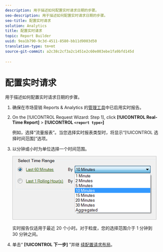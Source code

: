 ```yaml
---
description: 用于描述如何配置实时请求日期的步骤。
seo-description: 用于描述如何配置实时请求日期的步骤。
seo-title: 配置实时请求
solution: Analytics
title: 配置实时请求
topic: Report Builder
uuid: 9ea1b790-9c3d-4511-8580-bb11d9003d50
translation-type: tm+mt
source-git-commit: a2c38c2cf3a2c1451e2c60e003ebe1fa9bfd145d

---
```



# 配置实时请求

用于描述如何配置实时请求日期的步骤。

1. 确保在市场营销 Reports &amp; Analytics 的[管理工具](https://marketing.adobe.com/resources/help/en_US/reference/real_time_admin.html)中已启用实时报告。
1. On the [!UICONTROL Request Wizard: Step 1], click **[!UICONTROL Real-Time Report]** &gt; **[!UICONTROL `<report type>`]**

   例如，选择“流量报表”。当您选择实时报表类型时，将显示“[!UICONTROL 选择时间范围]”选项。

1. 以分钟或小时为单位选择一个时间范围。

   ![步骤结果](assets/real_time_select_date.png)

   实时报告仅适用于最近 20 个小时。对于粒度，您的选择范围介于 1 分钟到 30 分钟之间。
1. 单击“ **[!UICONTROL 下一步]** ”并继 [续配置请求布局](../../../../analyze/report-builder/layout/layout.md#concept_D66E1C2217E24E1F837AC064C61919DB)。
